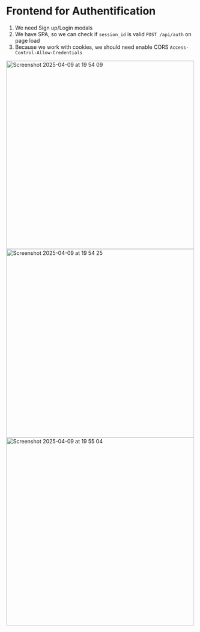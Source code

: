 # Frontend for Authentification

1) We need Sign up/Login modals
2) We have SPA, so we can check if `session_id` is valid `POST /api/auth` on page load
3) Because we work with cookies, we should need enable CORS `Access-Control-Allow-Credentials`

<img width="500" alt="Screenshot 2025-04-09 at 19 54 09" src="https://github.com/user-attachments/assets/68714af8-ae1c-439b-a092-2ca57a7b023c" />\
<img width="500" alt="Screenshot 2025-04-09 at 19 54 25" src="https://github.com/user-attachments/assets/ecc711be-3aff-413b-8dc2-005e197d0fea" />\
<img width="500" alt="Screenshot 2025-04-09 at 19 55 04" src="https://github.com/user-attachments/assets/39c6a54e-15d2-4560-a781-c363f68bcbf0" />